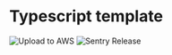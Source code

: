 # Typescript template

![Upload to AWS](../../workflows/Upload%20to%20AWS/badge.svg)
![Sentry Release](../../workflows/Sentry%20Release/badge.svg)